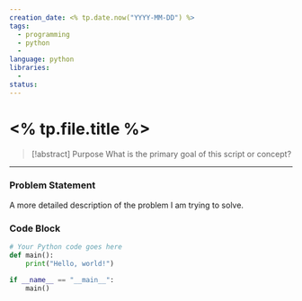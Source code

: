 ```yaml
---
creation_date: <% tp.date.now("YYYY-MM-DD") %>
tags:
  - programming
  - python
  - 
language: python
libraries:
  - 
status: 
---
```


# <% tp.file.title %>

> [!abstract] Purpose
> What is the primary goal of this script or concept?

---

### Problem Statement
A more detailed description of the problem I am trying to solve.

### Code Block

```python
# Your Python code goes here
def main():
    print("Hello, world!")

if __name__ == "__main__":
    main()
```

